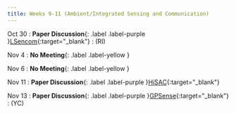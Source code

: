 ```yaml
---
title: Weeks 9-11 (Ambient/Integrated Sensing and Communication)
---
```


Oct 30
: **Paper Discussion**{: .label .label-purple }[LSencom](https://app.perusall.com/courses/cos597e_f2025-advanced-topics-in-computer-science-neural-sensing-modeling-and-understanding/lsencom){:target="_blank"}
  : (RI)

Nov 4
: **No Meeting**{: .label .label-yellow }

Nov 6
: **No Meeting**{: .label .label-yellow }

Nov 11
: **Paper Discussion**{: .label .label-purple }[HiSAC](https://app.perusall.com/courses/cos597e_f2025-advanced-topics-in-computer-science-neural-sensing-modeling-and-understanding/hisac){:target="_blank"}
  
Nov 13
: **Paper Discussion**{: .label .label-purple }[GPSense](https://app.perusall.com/courses/cos597e_f2025-advanced-topics-in-computer-science-neural-sensing-modeling-and-understanding/gpsense){:target="_blank"}
  : (YC)

